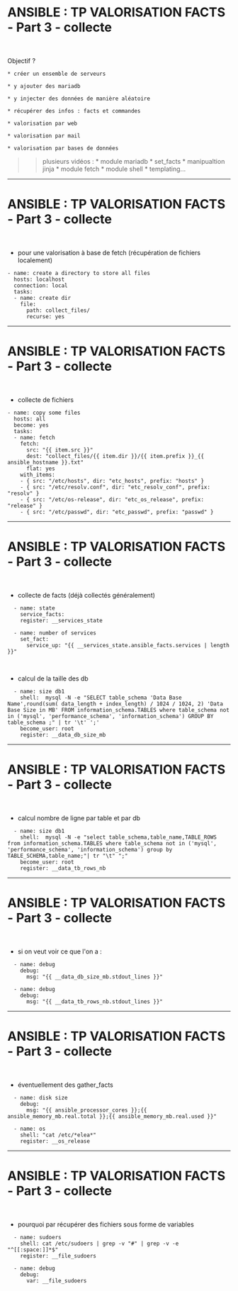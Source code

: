 

# ANSIBLE : TP VALORISATION FACTS - Part 3 - collecte

<br>

Objectif ?

	* créer un ensemble de serveurs

	* y ajouter des mariadb

	* y injecter des données de manière aléatoire

	* récupérer des infos : facts et commandes

	* valorisation par web

	* valorisation par mail

	* valorisation par bases de données


>> plusieurs vidéos :
		* module mariadb
		* set_facts
		* manipualtion jinja
		* module fetch
		* module shell
		* templating...

----------------------------------------------------------------------------

# ANSIBLE : TP VALORISATION FACTS - Part 3 - collecte


<br>

* pour une valorisation à base de fetch (récupération de fichiers localement)

```
- name: create a directory to store all files
  hosts: localhost
  connection: local
  tasks:
  - name: create dir
    file:
      path: collect_files/
      recurse: yes
```

----------------------------------------------------------------------------

# ANSIBLE : TP VALORISATION FACTS - Part 3 - collecte

<br>

* collecte de fichiers

```
- name: copy some files
  hosts: all
  become: yes
  tasks:
  - name: fetch
    fetch:
      src: "{{ item.src }}"
      dest: "collect_files/{{ item.dir }}/{{ item.prefix }}_{{ ansible_hostname }}.txt"
      flat: yes
    with_items:
    - { src: "/etc/hosts", dir: "etc_hosts", prefix: "hosts" }
    - { src: "/etc/resolv.conf", dir: "etc_resolv_conf", prefix: "resolv" }
    - { src: "/etc/os-release", dir: "etc_os_release", prefix: "release" }
    - { src: "/etc/passwd", dir: "etc_passwd", prefix: "passwd" }
```

----------------------------------------------------------------------------

# ANSIBLE : TP VALORISATION FACTS - Part 3 - collecte


<br>

* collecte de facts (déjà collectés généralement)


```
  - name: state
    service_facts:
    register: __services_state

  - name: number of services 
    set_fact:
      service_up: "{{ __services_state.ansible_facts.services | length }}"
```

<br>

* calcul de la taille des db

```
  - name: size db1
    shell:  mysql -N -e "SELECT table_schema 'Data Base Name',round(sum( data_length + index_length) / 1024 / 1024, 2) 'Data Base Size in MB' FROM information_schema.TABLES where table_schema not in ('mysql', 'performance_schema', 'information_schema') GROUP BY table_schema ;" | tr '\t' ';'
    become_user: root
    register: __data_db_size_mb
```

----------------------------------------------------------------------------

# ANSIBLE : TP VALORISATION FACTS - Part 3 - collecte

<br>

* calcul nombre de ligne par table et par db

```
  - name: size db1
    shell:  mysql -N -e "select table_schema,table_name,TABLE_ROWS from information_schema.TABLES where table_schema not in ('mysql', 'performance_schema', 'information_schema') group by TABLE_SCHEMA,table_name;"| tr "\t" ";"
    become_user: root
    register: __data_tb_rows_nb
```

----------------------------------------------------------------------------

# ANSIBLE : TP VALORISATION FACTS - Part 3 - collecte

<br>

* si on veut voir ce que l'on a :

```
  - name: debug
    debug:
      msg: "{{ __data_db_size_mb.stdout_lines }}"

  - name: debug
    debug:
      msg: "{{ __data_tb_rows_nb.stdout_lines }}"
```

----------------------------------------------------------------------------

# ANSIBLE : TP VALORISATION FACTS - Part 3 - collecte

<br>

* éventuellement des gather_facts

```  
  - name: disk size
    debug:
      msg: "{{ ansible_processor_cores }};{{ ansible_memory_mb.real.total }};{{ ansible_memory_mb.real.used }}"

  - name: os
    shell: "cat /etc/*elea*"
    register: __os_release
```

----------------------------------------------------------------------------

# ANSIBLE : TP VALORISATION FACTS - Part 3 - collecte

<br>

* pourquoi par récupérer des fichiers sous forme de variables

```
  - name: sudoers
    shell: cat /etc/sudoers | grep -v "#" | grep -v -e "^[[:space:]]*$"
    register: __file_sudoers

  - name: debug
    debug:
      var: __file_sudoers
```

